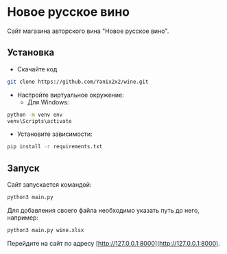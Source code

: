 # Новое русское вино

Сайт магазина авторского вина "Новое русское вино".

## Установка
* Скачайте код
```bash
git clone https://github.com/Yanix2x2/wine.git
```
* Настройте виртуальное окружение:
    - Для Windows:
```bash
python -m venv env
venv\Scripts\activate
```
* Установите зависимости:
```bash
pip install -r requirements.txt
```

## Запуск

Cайт запускается командой:
```bash
python3 main.py
```
Для добавления своего файла необходимо указать путь до него, например:
```bash
python3 main.py wine.xlsx
```
Перейдите на сайт по адресу [http://127.0.0.1:8000](http://127.0.0.1:8000).
